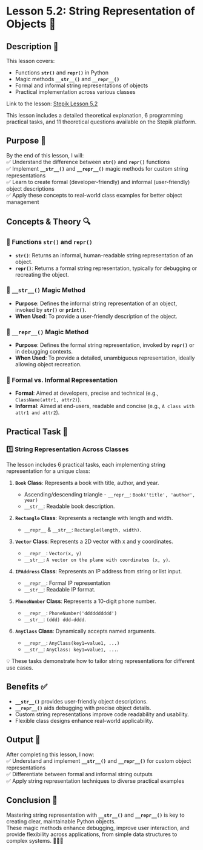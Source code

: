 # Lesson 5.2: String Representation of Objects 📜

## Description 📝

This lesson covers:

-   Functions **`str()`** and **`repr()`** in Python
-   Magic methods **`__str__()`** and **`__repr__()`**
-   Formal and informal string representations of objects
-   Practical implementation across various classes

Link to the lesson: [Stepik Lesson 5.2](https://stepik.org/lesson/805770/step/1?unit=808895)

This lesson includes a detailed theoretical explanation, 6 programming practical tasks, and 11 theoretical questions available on the Stepik platform.

## Purpose 🎯

By the end of this lesson, I will:  
✅ Understand the difference between **`str()`** and **`repr()`** functions  
✅ Implement **`__str__()`** and **`__repr__()`** magic methods for custom string representations  
✅ Learn to create formal (developer-friendly) and informal (user-friendly) object descriptions  
✅ Apply these concepts to real-world class examples for better object management

## Concepts & Theory 🔍

### 🔹 Functions **`str()`** and **`repr()`**

-   **`str()`**: Returns an informal, human-readable string representation of an object.
-   **`repr()`**: Returns a formal string representation, typically for debugging or recreating the object.

### 🔹 **`__str__()`** Magic Method

-   **Purpose**: Defines the informal string representation of an object, invoked by **`str()`** or **`print()`**.
-   **When Used**: To provide a user-friendly description of the object.

### 🔹 **`__repr__()`** Magic Method

-   **Purpose**: Defines the formal string representation, invoked by **`repr()`** or in debugging contexts.
-   **When Used**: To provide a detailed, unambiguous representation, ideally allowing object recreation.

### 🔹 Formal vs. Informal Representation

-   **Formal**: Aimed at developers, precise and technical (e.g., `ClassName(attr1, attr2)`).
-   **Informal**: Aimed at end-users, readable and concise (e.g., `A class with attr1 and attr2`).

## Practical Task 🧪

### 1️⃣ **String Representation Across Classes**

The lesson includes 6 practical tasks, each implementing string representation for a unique class:

1. **`Book` Class**: Represents a book with title, author, and year.

    - Ascending/descending triangle - `__repr__`: `Book('title', 'author', year)`
    - `__str__`: Readable book description.

2. **`Rectangle` Class**: Represents a rectangle with length and width.

    - `__repr__` & `__str__`: `Rectangle(length, width)`.

3. **`Vector` Class**: Represents a 2D vector with x and y coordinates.

    - `__repr__`: `Vector(x, y)`
    - `__str__`: `A vector on the plane with coordinates (x, y)`.

4. **`IPAddress` Class**: Represents an IP address from string or list input.

    - `__repr__`: Formal IP representation
    - `__str__`: Readable IP format.

5. **`PhoneNumber` Class**: Represents a 10-digit phone number.

    - `__repr__`: `PhoneNumber('dddddddddd')`
    - `__str__`: `(ddd) ddd-dddd`.

6. **`AnyClass` Class**: Dynamically accepts named arguments.
    - `__repr__`: `AnyClass(key1=value1, ...)`
    - `__str__`: `AnyClass: key1=value1, ...`.

💡 These tasks demonstrate how to tailor string representations for different use cases.

## Benefits ✅

-   **`__str__()`** provides user-friendly object descriptions.
-   **`__repr__()`** aids debugging with precise object details.
-   Custom string representations improve code readability and usability.
-   Flexible class designs enhance real-world applicability.

## Output 📜

After completing this lesson, I now:  
✅ Understand and implement **`__str__()`** and **`__repr__()`** for custom object representations  
✅ Differentiate between formal and informal string outputs  
✅ Apply string representation techniques to diverse practical examples

## Conclusion 🚀

Mastering string representation with **`__str__()`** and **`__repr__()`** is key to creating clear, maintainable Python objects.  
These magic methods enhance debugging, improve user interaction, and provide flexibility across applications, from simple data structures to complex systems. 🧑‍💻✨
